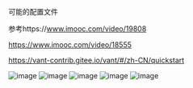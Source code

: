 可能的配置文件

参考https://www.imooc.com/video/19808

https://www.imooc.com/video/18555

https://vant-contrib.gitee.io/vant/#/zh-CN/quickstart

![image](https://github.com/0x80mem/HTML5-SocialNet/assets/93927938/ab73a77b-e1a1-493a-ab32-d2935296dad9)
![image](https://github.com/0x80mem/HTML5-SocialNet/assets/93927938/7e8ca34d-7168-4cd0-98d9-6816420d0c3b)
![image](https://github.com/0x80mem/HTML5-SocialNet/assets/93927938/43f7c717-d868-4a2f-9ed8-e6c0c31689f9)
![image](https://github.com/0x80mem/HTML5-SocialNet/assets/93927938/3e03c66c-6843-40f4-9331-90eeac50de78)
![image](https://github.com/0x80mem/HTML5-SocialNet/assets/93927938/9281d8b3-7a59-4d9b-8043-3d7df00a80a5)


